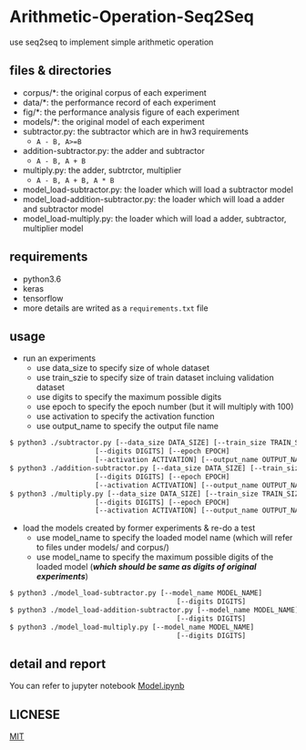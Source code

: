 # Arithmetic-Operation-Seq2Seq
use seq2seq to implement simple arithmetic operation

## files & directories
- corpus/*: the original corpus of each experiment
- data/*: the performance record of each experiment
- fig/*: the performance analysis figure of each experiment
- models/*: the original model of each experiment
- subtractor.py: the subtractor which are in hw3 requirements
    - `A - B, A>=B`
- addition-subtractor.py: the adder and subtractor
    - `A - B, A + B`
- multiply.py: the adder, subtrctor, multiplier
    - `A - B, A + B, A * B`
- model_load-subtractor.py: the loader which will load a subtractor model
- model_load-addition-subtractor.py: the loader which will load a adder and subtractor model
- model_load-multiply.py: the loader which will load a adder, subtractor, multiplier model

## requirements

- python3.6
- keras
- tensorflow
- more details are writed as a `requirements.txt` file
## usage

- run an experiments
    - use data_size to specify size of whole dataset
    - use train_szie to specify size of train dataset incluing validation dataset
    - use digits to specify the maximum possible digits
    - use epoch to specify the epoch number (but it will multiply with 100)
    - use activation to specify the activation function
    - use output_name to specify the output file name
```sh
$ python3 ./subtractor.py [--data_size DATA_SIZE] [--train_size TRAIN_SIZE]
                     [--digits DIGITS] [--epoch EPOCH]
                     [--activation ACTIVATION] [--output_name OUTPUT_NAME]
$ python3 ./addition-subtractor.py [--data_size DATA_SIZE] [--train_size TRAIN_SIZE]
                     [--digits DIGITS] [--epoch EPOCH]
                     [--activation ACTIVATION] [--output_name OUTPUT_NAME]
$ python3 ./multiply.py [--data_size DATA_SIZE] [--train_size TRAIN_SIZE]
                     [--digits DIGITS] [--epoch EPOCH]
                     [--activation ACTIVATION] [--output_name OUTPUT_NAME]
```


- load the models created by former experiments & re-do a test
    - use model_name to specify the loaded model name (which will refer to files under models/ and corpus/)
    - use model_name to specify the maximum possible digits of the loaded model (***which should be same as digits of original experiments***)
```sh
$ python3 ./model_load-subtractor.py [--model_name MODEL_NAME]
                                         [--digits DIGITS]
$ python3 ./model_load-addition-subtractor.py [--model_name MODEL_NAME]
                                         [--digits DIGITS]
$ python3 ./model_load-multiply.py [--model_name MODEL_NAME]
                                         [--digits DIGITS]
```

## detail and report

You can refer to jupyter notebook [Model.ipynb](https://nbviewer.jupyter.org/github/rapirent/DSAI-HW3/blob/master/Model.ipynb)

## LICNESE

[MIT](https://github.com/rapirent/DSAI-HW3/blob/master/LICENSE)
